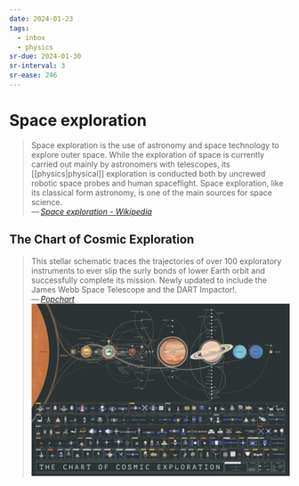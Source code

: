 ```yaml
---
date: 2024-01-23
tags:
  - inbox
  - physics
sr-due: 2024-01-30
sr-interval: 3
sr-ease: 246
---
```

# Space exploration

> Space exploration is the use of astronomy and space technology to explore
> outer space. While the exploration of space is currently carried out mainly by
> astronomers with telescopes, its [[physics|physical]] exploration is conducted
> both by uncrewed robotic space probes and human spaceflight. Space
> exploration, like its classical form astronomy, is one of the main sources for
> space science.\
> — <cite>[Space exploration - Wikipedia](https://en.wikipedia.org/wiki/Space_exploration)</cite>

## The Chart of Cosmic Exploration

> This stellar schematic traces the trajectories of over 100 exploratory
> instruments to ever slip the surly bonds of lower Earth orbit and successfully
> complete its mission. Newly updated to include the James Webb Space Telescope
> and the DART Impactor!.\
> — <cite>[Popchart](https://popchart.co/products/the-chart-of-cosmic-exploration)</cite>
![The Chart of Cosmic Exploration](img/ref-Cosmic_Space.webp)
